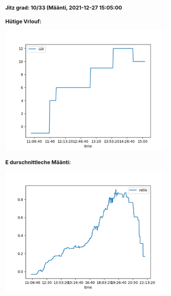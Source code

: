 ### Jitz grad: 10/33 (Määnti, 2021-12-27 15:05:00

### Hütige Vrlouf:
![Graph](Today.png)

### E durschnittleche Määnti:
![Graph](Määnti.png)